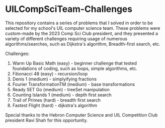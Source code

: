 # UILCompSciTeam-Challenges
This repository contains a series of problems that I solved in order to be selected for my school's UIL computer science team. These problems were custom-made by the 2023 Comp Sci Club president, and they presented a variety of different challenges requiring usage of numerous algorithms/searches, such as Dijkstra's algorithm, Breadth-first search, etc.

Challenges:

1. Warm Up Basic Math (easy) - beginner challenge that tested foundations of coding, such as loops, simple algorithms, etc.
2. Fibonacci 48 (easy) - recursion/loop
3. Denis 1 (medium) - simplyifying fractions
4. Fourier TransformationTM (medium) - base transformations
5. Ready SET Go (medium) - treeSet manipulation
6. Counting Islands 1 (medium) - depth first search
7. Trail of Primes (hard) - breadth first search
8. Fastest Flight (hard) - dijkstra's algorithm

Special thanks to the Hebron Computer Science and UIL Competition Club president Ravi Shah for this opportunity.
